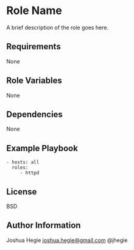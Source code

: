 Role Name
=========

A brief description of the role goes here.

Requirements
------------

None

Role Variables
--------------

None

Dependencies
------------

None

Example Playbook
----------------

    - hosts: all
      roles:
         - httpd

License
-------

BSD

Author Information
------------------

Joshua Hegie <joshua.hegie@gmail.com> @jhegie
